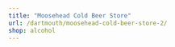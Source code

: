 ```yaml
---
title: "Moosehead Cold Beer Store"
url: /dartmouth/moosehead-cold-beer-store-2/
shop: alcohol
---
```

